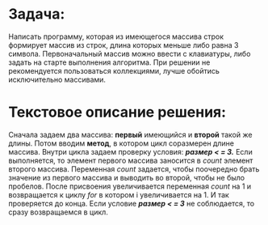 # Задача:
Написать программу, которая из имеющегося массива строк формирует массив из строк, длина которых меньше либо равна 3 символа. Первоначальный массив можно ввести с клавиатуры, либо задать на старте выполнения алгоритма. При решении не рекомендуется пользоваться коллекциями, лучше обойтись исключительно массивами.
# Текстовое описание решения:
Сначала задаем два массива: **первый** имеющийся и **второй** такой же длины. Потом вводим **метод**, в котором цикл соразмерен длине массива.  Внутри цикла задаем проверку условия: ***размер < = 3.*** Если выполняется, то элемент первого массива заносится в *count* элемент второго массива. Переменная *count* задается, чтобы поочередно брать значение из первого массива и выводить во второй, чтобы не было пробелов. После присвоения увеличивается переменная *count* на 1 и возвращается к циклу *for* в котором i увеличивается на 1. И так проверяется до конца. Если условие ***размер < = 3*** не соблюдается, то сразу возвращаемся в цикл.